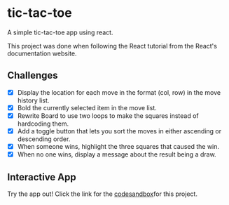 # tic-tac-toe
A simple tic-tac-toe app using react.

This project was done when following the React tutorial from the React's documentation website.

## Challenges
- [x] Display the location for each move in the format (col, row) in the move history list.
- [x] Bold the currently selected item in the move list.
- [x] Rewrite Board to use two loops to make the squares instead of hardcoding them.
- [x] Add a toggle button that lets you sort the moves in either ascending or descending order.
- [x] When someone wins, highlight the three squares that caused the win.
- [x] When no one wins, display a message about the result being a draw.

## Interactive App 
Try the app out! 
Click the link for the [codesandbox](https://m7tz47.csb.app/)for this project. 

